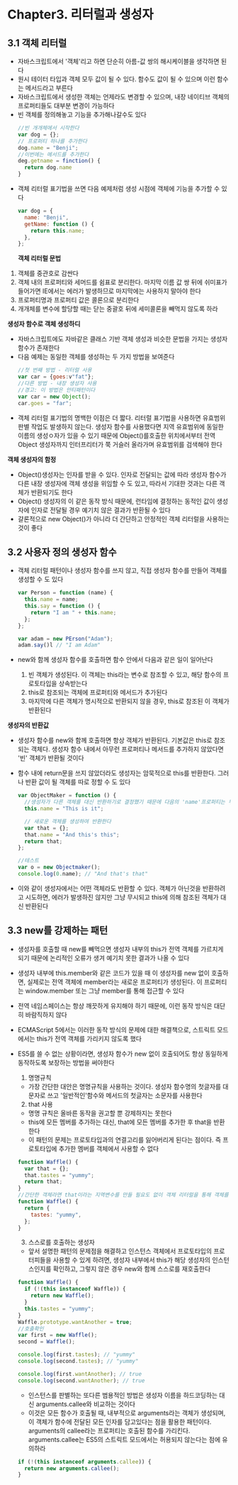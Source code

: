 # Chapter3. 리터럴과 생성자

## **3.1 객체 리터럴**

- 자바스크립트에서 '객체'리고 하면 단순히 아름-값 쌍의 해시케이블을 생각하면 된다
- 원시 테이터 타입과 객체 모두 값이 될 수 있다. 함수도 값이 될 수 있으며 이런 함수는 메서드라고 부른다
- 자바스크립트에서 생성한 객체는 언제라도 변경할 수 있으며, 내장 네이티브 객체의 프로퍼티들도 대부분 변경이 가능하다
- 빈 객체를 정의해놓고 기능을 추가해나갈수도 있다
  ```javascript
  //빈 개개체에서 시작한다
  var dog = {};
  // 프로퍼티 하나를 추가한다
  dog.name = "Benji";
  //이번에는 메서드를 추가한다
  deg.getname = finction() {
    return dog.name
  }
  ```
- 객체 리터럴 표기법을 쓰면 다음 예제처럼 생성 시점에 객체에 기능을 추가할 수 있다
  ```javascript
  var dog = {
    name: "Benji",
    getName: function () {
      return this.name;
    },
  };
  ```
  **객체 리터럴 문법**

1. 객체를 중관호로 감싼다
2. 객체 내의 프로퍼티와 세머드를 쉼표로 분리한다. 마지막 이름 값 쌍 뒤에 쉬미표가 들어가면 IE에서는 에러가 발생하므로 마지막에는 사용하지 말아야 한다
3. 프로퍼티명과 프로퍼티 값은 콜론으로 분리한다
4. 개개체를 변수에 할당할 때는 닫는 중괄호 뒤에 세미콜론을 빼먹지 않도록 하라

**생성자 함수로 객체 생성하디**

- 자바스크립트에도 자바같은 클래스 기반 객체 생성과 비슷한 문법을 가지는 생성자 함수가 존재한다
- 다음 예제는 동일한 객체를 생성하는 두 가지 방법을 보여준다
  ```javascript
  //첫 번째 방법 - 리터럴 사용
  var car = {goes:v"fat"};
  //다른 방법 - 내장 생성자 사용
  //경고: 이 방법은 안티패턴이다
  var car = new Object();
  car.goes = "far";
  ```
- 객체 리터럴 표기법의 명백한 이점은 더 짧다. 리터럴 표기법을 사용하면 유효범위 판별 작업도 발생하지 않는다. 생성자 함수를 사용했다면 지역 유효범위에 동일한 이름의 생성ㅇ자가 있을 수 있기 때문에 Object()를호출한 위치에서부터 전역 Object 생성자까지 인터프리터가 쭉 거슬러 올라가며 유효범위를 검색해야 한다

**객체 생성자의 함정**

- Object()생성자는 인자를 받을 수 있다. 인자로 전달되는 값에 따라 생성자 함수가 다른 내장 생성자에 객체 생성을 위임할 수 도 있고, 따라서 기대한 것과는 다른 객체가 반환되기도 한다
- Object() 생성자의 이 같은 동작 방식 때문에, 런타임에 결정하는 동적인 값이 생성자에 인자로 전달될 경우 예기치 않은 결과가 반환될 수 있다
- 걀론적으로 new Object()가 아니라 더 간단하고 안정적인 객체 리터럴을 사용하는 것이 좋다

## **3.2 사용자 정의 생성자 함수**

- 객체 리터럴 패턴이나 생성자 함수를 쓰지 않고, 직접 생성자 함수를 만들어 객체를 생성할 수 도 있다

  ```javascript
  var Person = function (name) {
    this.name = name;
    this.say = function () {
      return "I am " + this.name;
    };
  };

  var adam = new PErson("Adam");
  adam.say()l // "I am Adam"
  ```

- new와 함께 생성자 함수를 호출하면 함수 안에서 다음과 같은 일이 일어난다
  1. 빈 객체가 생성된다. 이 객체는 this라는 변수로 참조할 수 있고, 해당 함수의 프로토타입을 상속받는다
  2. this로 참조되는 객체에 프로퍼티와 메서드가 추가된다
  3. 마지막에 다른 객체가 명시적으로 반환되지 않을 경우, this로 참조된 이 객체가 반환된다

**생성자의 반환값**

- 생성자 함수를 new와 함께 호출하면 항상 객체가 반환된다. 기본값은 this로 참조되는 객체다. 생성자 함수 내에서 아무런 프로퍼티나 메서드를 추가하지 않았다면 '빈' 객체가 반환될 것이다
- 함수 내에 return문을 쓰지 않았더라도 생성자는 암묵적으로 this를 반환한다. 그러나 반환 값이 될 객체를 따로 정할 수 도 있다

  ```javascript
  var ObjectMaker = function () {
    //생성자가 다른 객체를 대신 반환하기로 결정했기 때문에 다음의 'name'프로퍼티는 무시된다
    this.name = "This is it";

    // 새로운 객체를 생성하여 반환한다
    var that = {};
    that.name = "And this's this";
    return that;
  };

  //테스트
  var o = new Objectmaker();
  console.log(0.name); // "And that's that"
  ```

- 이와 같이 생성자에서는 어떤 객체라도 반환할 수 있다. 객체가 아닌것을 반환하려고 시도하면, 에러가 발생하진 않지만 그냥 무시되고 this에 의해 참조된 객체가 대신 반환된다

## **3.3 new를 강제하는 패턴**

- 생성자를 호출할 때 new를 빼먹으면 생성자 내부의 this가 전역 객체를 가르치게 되기 때문에 논리적인 오류가 생겨 예기치 못한 결과가 나올 수 있다
- 생성자 내부에 this.member와 같은 코드가 있을 때 이 생성자를 new 없이 호출하면, 실제로는 전역 객체에 member라는 새로운 프로퍼티가 생성된다. 이 프로퍼티는 window.member 또는 그냥 member를 통해 접근할 수 있다
- 전역 네임스페이스는 항상 깨끗하게 유지해야 하기 때문에, 이런 동작 방식은 대단히 바람직하지 않다
- ECMAScript 5에서는 이러한 동작 방식의 문제에 대한 해결책으로, 스트릭트 모드에서는 this가 전역 객체를 가리키지 않도록 했다
- ES5를 쓸 수 없는 상황이라면, 생성자 함수가 new 없이 호출되어도 항상 동일하게 동작하도록 보장하는 방법을 써야한다

  1. 명명규칙

  - 가장 간단한 대안은 명명규칙을 사용하는 것이다. 생성자 함수명의 첫글자를 대문자로 쓰고 '일반적인'함수와 메서드의 첫글자는 소문자를 사용한다

  2. that 사용

  - 명명 규칙은 올바른 동작을 권고할 뿐 강제하지는 못한다
  - this에 모든 멤버를 추가하는 대신, that에 모든 멤버를 추가한 후 that을 반환한다
  - 이 패턴의 문제는 프로토타입과의 연결고리를 잃어버리게 된다는 점이다. 즉 프로토타입에 추가한 멤버를 객체에서 사용할 수 없다

  ```javascript
  function Waffle() {
    var that = {};
    that.tastes = "yummy";
    return that;
  }
  //간단한 객체라면 that이라는 지역변수를 만들 필요도 없이 객체 리터럴을 통해 객체를 반환해도 된다
  function Waffle() {
    return {
      tastes: "yummy",
    };
  }
  ```

  3. 스스로를 호출하는 생성자

  - 앞서 설명한 패턴의 문제점을 해결하고 인스턴스 객체에서 프로토타입의 프로터피들을 사용할 수 있게 하려면, 생성자 내부에서 this가 해당 생성자의 인스턴스인지를 확인하고, 그렇지 않은 경우 new와 함께 스스로를 재호출한다

  ```javascript
  function Waffle() {
    if (!(this instanceof Waffle)) {
      return new Waffle();
    }
    this.tastes = "yummy";
  }
  Waffle.prototype.wantAnother = true;
  //호출확인
  var first = new Waffle();
  second = Waffle();

  console.log(first.tastes); // "yummy"
  console.log(second.tastes); // "yummy"

  console.log(first.wantAnother); // true
  console.log(second.wantAnother); // true
  ```

  - 인스턴스를 판별하는 또다른 범용적인 방법은 생성자 이름을 하드코딩하는 대신 arguments.callee와 비교하는 것이다
  - 이것은 모든 함수가 호출될 때, 내부적으로 arguments라는 객체가 생성되며, 이 객체가 함수에 전달된 모든 인자를 담고있다는 점을 활용한 패턴이다. arguments의 callee라는 프로퍼티는 호출된 함수를 가리킨다. arguments.callee는 ES5의 스트릭트 모드에서는 허용되지 않는다는 점에 유의하라

  ```javascript
  if (!(this instanceof arguments.callee)) {
    return new arguments.callee();
  }
  ```
